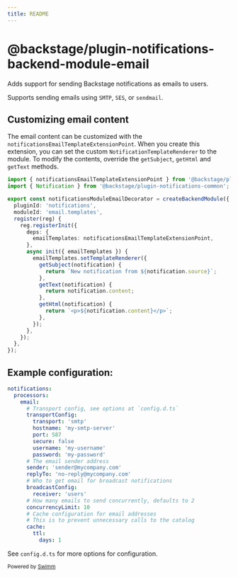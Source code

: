 ```yaml
---
title: README
---
```

# @backstage/plugin-notifications-backend-module-email

Adds support for sending Backstage notifications as emails to users.

Supports sending emails using `SMTP`, `SES`, or `sendmail`.

## Customizing email content

The email content can be customized with the `notificationsEmailTemplateExtensionPoint`. When you create this extension, you can set the custom `NotificationTemplateRenderer` to the module. To modify the contents, override the `getSubject`, `getHtml` and `getText` methods.

```ts
import { notificationsEmailTemplateExtensionPoint } from '@backstage/plugin-notifications-backend-module-email';
import { Notification } from '@backstage/plugin-notifications-common';

export const notificationsModuleEmailDecorator = createBackendModule({
  pluginId: 'notifications',
  moduleId: 'email.templates',
  register(reg) {
    reg.registerInit({
      deps: {
        emailTemplates: notificationsEmailTemplateExtensionPoint,
      },
      async init({ emailTemplates }) {
        emailTemplates.setTemplateRenderer({
          getSubject(notification) {
            return `New notification from ${notification.source}`;
          },
          getText(notification) {
            return notification.content;
          },
          getHtml(notification) {
            return `<p>${notification.content}</p>`;
          },
        });
      },
    });
  },
});
```

## Example configuration:

```yaml
notifications:
  processors:
    email:
      # Transport config, see options at `config.d.ts`
      transportConfig:
        transport: 'smtp'
        hostname: 'my-smtp-server'
        port: 587
        secure: false
        username: 'my-username'
        password: 'my-password'
      # The email sender address
      sender: 'sender@mycompany.com'
      replyTo: 'no-reply@mycompany.com'
      # Who to get email for broadcast notifications
      broadcastConfig:
        receiver: 'users'
      # How many emails to send concurrently, defaults to 2
      concurrencyLimit: 10
      # Cache configuration for email addresses
      # This is to prevent unnecessary calls to the catalog
      cache:
        ttl:
          days: 1
```

See `config.d.ts` for more options for configuration.

<SwmMeta version="3.0.0"><sup>Powered by [Swimm](https://app.swimm.io/)</sup></SwmMeta>
